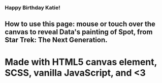 ### Happy Birthday Katie! 

## How to use this page: mouse or touch over the canvas to reveal Data's painting of Spot, from Star Trek: The Next Generation. 


# Made with HTML5 canvas element, SCSS, vanilla JavaScript, and <3